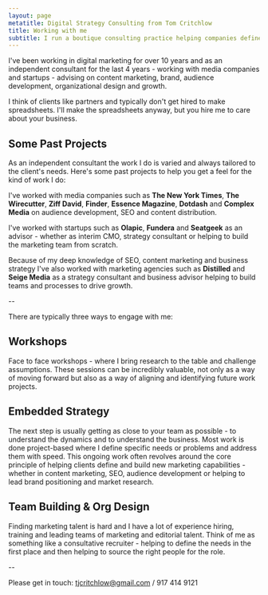 ```yaml
---
layout: page
metatitle: Digital Strategy Consulting from Tom Critchlow
title: Working with me
subtitle: I run a boutique consulting practice helping companies define and build digital marketing capabilities.
---
```


I've been working in digital marketing for over 10 years and as an independent consultant for the last 4 years - working with media companies and startups - advising on content marketing, brand, audience development, organizational design and growth.

I think of clients like partners and typically don't get hired to make spreadsheets. I'll make the spreadsheets anyway, but you hire me to care about your business. 

## Some Past Projects

As an independent consultant the work I do is varied and always tailored to the client's needs. Here's some past projects to help you get a feel for the kind of work I do:

I've worked with media companies such as **The New York Times**, **The Wirecutter**, **Ziff David**, **Finder**, **Essence Magazine**, **Dotdash** and **Complex Media** on audience development, SEO and content distribution.

I've worked with startups such as **Olapic**, **Fundera** and **Seatgeek** as an advisor - whether as interim CMO, strategy consultant or helping to build the marketing team from scratch.

Because of my deep knowledge of SEO, content marketing and business strategy I've also worked with marketing agencies such as **Distilled** and **Seige Media** as a strategy consultant and business advisor helping to build teams and processes to drive growth. 

--

There are typically three ways to engage with me:

## Workshops

Face to face workshops - where I bring research to the table and challenge assumptions. These sessions can be incredibly valuable, not only as a way of moving forward but also as a way of aligning and identifying future work projects.

## Embedded Strategy

The next step is usually getting as close to your team as possible - to understand the dynamics and to understand the business. Most work is done project-based where I define specific needs or problems and address them with speed. This ongoing work often revolves around the core principle of helping clients define and build new marketing capabilities - whether in content marketing, SEO, audience development or helping to lead brand positioning and market research.

## Team Building & Org Design

Finding marketing talent is hard and I have a lot of experience hiring, training and leading teams of marketing and editorial talent. Think of me as something like a consultative recruiter - helping to define the needs in the first place and then helping to source the right people for the role.

--

Please get in touch: <tjcritchlow@gmail.com> / 917 414 9121
